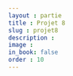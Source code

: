 ```yaml
---
layout : partie
title : Projet 8
slug : projet8
description : 
image : 
in_book: false
order : 10
---
```


